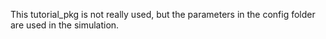 This tutorial_pkg is not really used, but the parameters in the config folder are used in the simulation.
